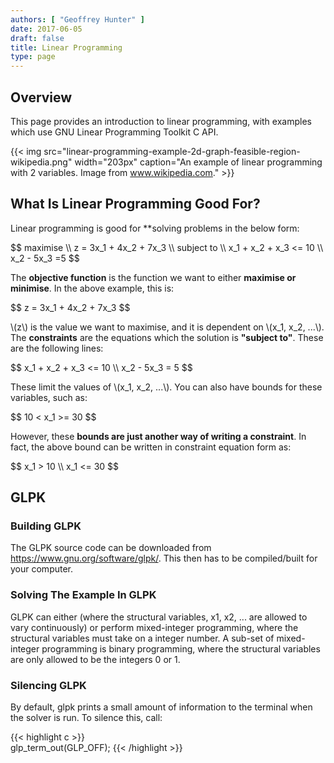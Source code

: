 ```yaml
---
authors: [ "Geoffrey Hunter" ]
date: 2017-06-05
draft: false
title: Linear Programming
type: page
---
```


<h2>Overview</h2>

<p>This page provides an introduction to linear programming, with examples which use GNU Linear Programming Toolkit C API.</p>

{{< img src="linear-programming-example-2d-graph-feasible-region-wikipedia.png" width="203px" caption="An example of linear programming with 2 variables. Image from www.wikipedia.com."  >}}

<h2>What Is Linear Programming Good For?</h2>

<p>Linear programming is good for **solving problems in the below form:</p>

<p>$$  
maximise \\  
z = 3x_1 + 4x_2 + 7x_3 \\  
subject to \\  
x_1 + x_2 + x_3 <= 10 \\  
x_2 - 5x_3 =5  
$$</p>

The <b>objective function</b> is the function we want to either <b>maximise or minimise</b>. In the above example, this is:

<p>$$ z = 3x_1 + 4x_2 + 7x_3 $$</p>

<p>\(z\) is the value we want to maximise, and it is dependent on \(x_1, x_2, ...\). The <b>constraints</b> are the equations which the solution is <b>"subject to"</b>. These are the following lines:</p>

<div>
$$ x_1 + x_2 + x_3 <= 10 \\  
x_2 - 5x_3 = 5 $$
</div>

<p>These limit the values of \(x_1, x_2, ...\). You can also have bounds for these variables, such as:</p>

<p>$$ 10 < x_1 >= 30 $$</p>

<p>However, these <b>bounds are just another way of writing a constraint</b>. In fact, the above bound can be written in constraint equation form as:</p>

<p>
$$ x_1 > 10 \\  
 x_1 <= 30 $$
</p>

<h2>GLPK</h2>

<h3>Building GLPK</h3>

<p>The GLPK source code can be downloaded from <a href="https://www.gnu.org/software/glpk/">https://www.gnu.org/software/glpk/</a>. This then has to be compiled/built for your computer.</p>

<h3>Solving The Example In GLPK</h3>

<p>GLPK can either (where the structural variables, x1, x2, ... are allowed to vary continuously) or perform mixed-integer programming, where the structural variables must take on a integer number. A sub-set of mixed-integer programming is binary programming, where the structural variables are only allowed to be the integers 0 or 1.</p>

<h3>Silencing GLPK</h3>

<p>By default, glpk prints a small amount of information to the terminal when the solver is run. To silence this, call:</p>

{{< highlight c >}}    
glp_term_out(GLP_OFF);
{{< /highlight >}}
